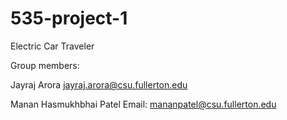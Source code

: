 # 535-project-1
Electric Car Traveler

Group members:

Jayraj Arora jayraj.arora@csu.fullerton.edu

Manan Hasmukhbhai Patel   Email: mananpatel@csu.fullerton.edu
